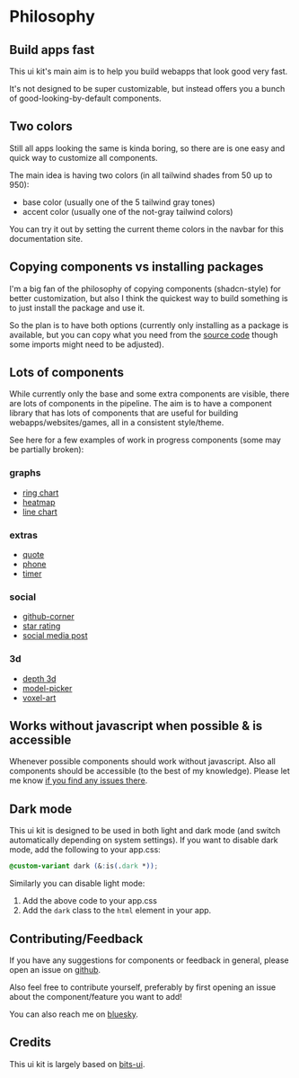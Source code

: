 <script>
	import PublicAlphaAlert from '$docs/site-components/PublicAlphaAlert.svelte';
</script>

# Philosophy

<PublicAlphaAlert />

## Build apps fast

This ui kit's main aim is to help you build webapps that look good very fast.

It's not designed to be super customizable, but instead offers you a
bunch of good-looking-by-default components.

## Two colors

Still all apps looking the same is kinda boring, so there are is one easy and quick way to customize all components.

The main idea is having two colors (in all tailwind shades from 50 up to 950):

- base color (usually one of the 5 tailwind gray tones)
- accent color (usually one of the not-gray tailwind colors)

You can try it out by setting the current theme colors in the navbar for this documentation site.

## Copying components vs installing packages

I'm a big fan of the philosophy of copying components (shadcn-style) for better customization, 
but also I think the quickest way to build something is to just install the package and use it.

So the plan is to have both options (currently only installing as a package is available, 
but you can copy what you need from the [source code](https://github.com/flo-bit/ui-kit/tree/main/src/lib/components/base) 
though some imports might need to be adjusted).

## Lots of components

While currently only the base and some extra components are visible, there are lots of components in the pipeline.
The aim is to have a component library that has lots of components that are useful for building 
webapps/websites/games, all in a consistent style/theme.

See here for a few examples of work in progress components (some may be partially broken):

### graphs

- [ring chart](/ui-kit/components/graphs/ring-chart/)
- [heatmap](/ui-kit/components/graphs/heatmap/)
- [line chart](/ui-kit/components/graphs/line-graph/)

### extras

- [quote](/ui-kit/components/extras/quote/)
- [phone](/ui-kit/components/extras/phone/)
- [timer](/ui-kit/components/extras/timer/)

### social

- [github-corner](/ui-kit/components/social/github-corner/)
- [star rating](/ui-kit/components/social/star-rating/)
- [social media post](/ui-kit/components/social/post/)

### 3d

- [depth 3d](/ui-kit/components/3d/depth-3d/)
- [model-picker](/ui-kit/components/3d/model-picker/)
- [voxel-art](/ui-kit/components/3d/voxel-art/)

## Works without javascript when possible & is accessible

Whenever possible components should work without javascript. 
Also all components should be accessible (to the best of my knowledge). 
Please let me know [if you find any issues there](https://github.com/flo-bit/ui-kit/issues).

## Dark mode

This ui kit is designed to be used in both light and dark mode 
(and switch automatically depending on system settings).
If you want to disable dark mode, add the following to your app.css:

```css
@custom-variant dark (&:is(.dark *));
```

Similarly you can disable light mode:

1. Add the above code to your app.css
2. Add the `dark` class to the `html` element in your app.

## Contributing/Feedback

If you have any suggestions for components or feedback in general, please open an issue on [github](https://github.com/flo-bit/ui-kit/issues).

Also feel free to contribute yourself, preferably by first opening an issue about the component/feature you want to add!

You can also reach me on [bluesky](https://bsky.app/profile/flo-bit.dev).

## Credits

This ui kit is largely based on [bits-ui](https://bits-ui.com/).